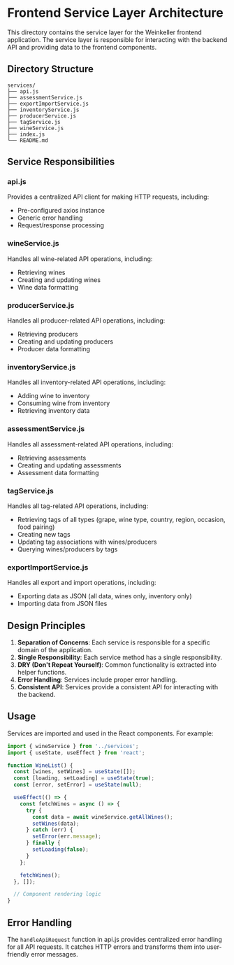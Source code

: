 # Frontend Service Layer Architecture

This directory contains the service layer for the Weinkeller frontend application. The service layer is responsible for interacting with the backend API and providing data to the frontend components.

## Directory Structure

```
services/
├── api.js
├── assessmentService.js
├── exportImportService.js
├── inventoryService.js
├── producerService.js
├── tagService.js
├── wineService.js
├── index.js
└── README.md
```

## Service Responsibilities

### api.js

Provides a centralized API client for making HTTP requests, including:
- Pre-configured axios instance
- Generic error handling
- Request/response processing

### wineService.js

Handles all wine-related API operations, including:
- Retrieving wines
- Creating and updating wines
- Wine data formatting

### producerService.js

Handles all producer-related API operations, including:
- Retrieving producers
- Creating and updating producers
- Producer data formatting

### inventoryService.js

Handles all inventory-related API operations, including:
- Adding wine to inventory
- Consuming wine from inventory
- Retrieving inventory data

### assessmentService.js

Handles all assessment-related API operations, including:
- Retrieving assessments
- Creating and updating assessments
- Assessment data formatting

### tagService.js

Handles all tag-related API operations, including:
- Retrieving tags of all types (grape, wine type, country, region, occasion, food pairing)
- Creating new tags
- Updating tag associations with wines/producers
- Querying wines/producers by tags

### exportImportService.js

Handles all export and import operations, including:
- Exporting data as JSON (all data, wines only, inventory only)
- Importing data from JSON files

## Design Principles

1. **Separation of Concerns**: Each service is responsible for a specific domain of the application.
2. **Single Responsibility**: Each service method has a single responsibility.
3. **DRY (Don't Repeat Yourself)**: Common functionality is extracted into helper functions.
4. **Error Handling**: Services include proper error handling.
5. **Consistent API**: Services provide a consistent API for interacting with the backend.

## Usage

Services are imported and used in the React components. For example:

```javascript
import { wineService } from '../services';
import { useState, useEffect } from 'react';

function WineList() {
  const [wines, setWines] = useState([]);
  const [loading, setLoading] = useState(true);
  const [error, setError] = useState(null);

  useEffect(() => {
    const fetchWines = async () => {
      try {
        const data = await wineService.getAllWines();
        setWines(data);
      } catch (err) {
        setError(err.message);
      } finally {
        setLoading(false);
      }
    };

    fetchWines();
  }, []);

  // Component rendering logic
}
```

## Error Handling

The `handleApiRequest` function in api.js provides centralized error handling for all API requests. It catches HTTP errors and transforms them into user-friendly error messages.
